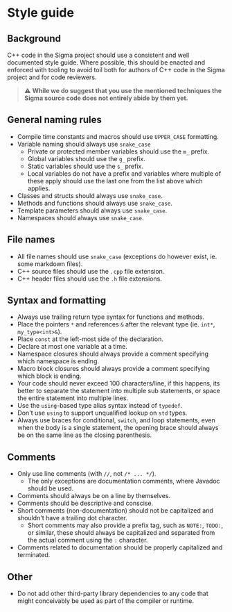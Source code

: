 # Style guide

## Background
C++ code in the Sigma project should use a consistent and well documented style
guide. Where possible, this should be enacted and enforced with tooling to avoid
toil both for authors of C++ code in the Sigma project and for code reviewers.

> :warning: **While we do suggest that you use the mentioned techniques the Sigma source code does not entirely abide by them yet.**

## General naming rules
-   Compile time constants and macros should use `UPPER_CASE` formatting.
-   Variable naming should always use `snake_case`
    -   Private or protected member variables should use the `m_` prefix.
    -   Global variables should use the `g_` prefix.
    -   Static variables should use the `s_` prefix.
    -   Local variables do not have a prefix and variables where multiple of these apply should use the last one from the list above which applies.
-   Classes and structs should always use `snake_case`.
-   Methods and functions should always use `snake_case`.
-   Template parameters should always use `snake_case`.
-   Namespaces should always use `snake_case`.

## File names
-   All file names should use `snake_case` (exceptions do however exist, ie. some markdown files).
-   C++ source files should use the `.cpp` file extension.
-   C++ header files should use the `.h` file extensions.

## Syntax and formatting
-   Always use trailing return type syntax for functions and methods.
-   Place the pointers `*` and references `&` after the relevant type (ie. `int*`, `my_type<int>&`).
-   Place `const` at the left-most side of the declaration.
-   Declare at most one variable at a time.
-   Namespace closures should always provide a comment specifying which namespace is ending.
-   Macro block closures should always provide a comment specifying which block is ending.
-   Your code should never exceed 100 characters/line, if this happens, its better to separate the statement into multiple sub statements, or space the entire statement into multiple lines.
-   Use the `using`-based type alias syntax instead of `typedef`.
-   Don't use `using` to support unqualified lookup on `std` types.
-   Always use braces for conditional, `switch`, and loop statements, even when the body is a single statement, the opening brace should always be on the same line as the closing parenthesis.

## Comments
-   Only use line comments (with `//`, not `/* ... */`).
    -   The only exceptions are documentation comments, where Javadoc should be used.
-   Comments should always be on a line by themselves. 
-   Comments should be descriptive and conscise. 
-   Short comments (non-documentation) should not be capitalized and shouldn't have a trailing dot character.
    -   Short comments may also provide a prefix tag, such as `NOTE:`, `TODO:`, or similar, these should always be capitalized and separated from the actual comment using the `:` character. 
-   Comments related to documentation should be properly capitalized and terminated.

## Other
-   Do not add other third-party library dependencies to any code that might conceivably be used as part of the compiler or runtime.
